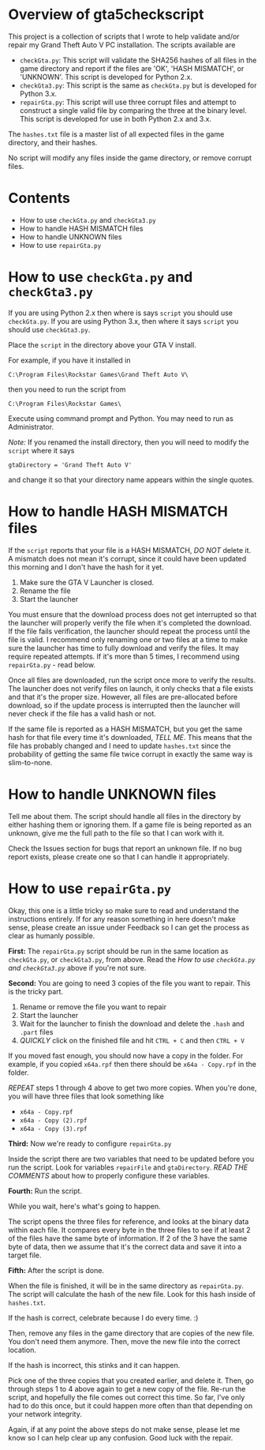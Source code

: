 # Overview of gta5checkscript

This project is a collection of scripts that I wrote to help validate and/or repair my Grand Theft Auto V PC installation. The scripts available are

* `checkGta.py`: This script will validate the SHA256 hashes of all files in the game directory and report if the files are 'OK', 'HASH MISMATCH', or 'UNKNOWN'. This script is developed for Python 2.x.
* `checkGta3.py`: This script is the same as `checkGta.py` but is developed for Python 3.x.
* `repairGta.py`: This script will use three corrupt files and attempt to construct a single valid file by comparing the three at the binary level. This script is developed for use in both Python 2.x and 3.x.

The `hashes.txt` file is a master list of all expected files in the game directory, and their hashes.

No script will modify any files inside the game directory, or remove corrupt files.

# Contents

* How to use `checkGta.py` and `checkGta3.py`
* How to handle HASH MISMATCH files
* How to handle UNKNOWN files
* How to use `repairGta.py`

# How to use `checkGta.py` and `checkGta3.py`

If you are using Python 2.x then where is says `script` you should use `checkGta.py`. If you are using Python 3.x, then where it says `script` you should use `checkGta3.py`.

Place the `script` in the directory above your GTA V install.

For example, if you have it installed in

`C:\Program Files\Rockstar Games\Grand Theft Auto V\`

then you need to run the script from

`C:\Program Files\Rockstar Games\`

Execute using command prompt and Python. You may need to run as Administrator.

*Note:* If you renamed the install directory, then you will need to modify the `script` where it says

    gtaDirectory = 'Grand Theft Auto V'

and change it so that your directory name appears within the single quotes.

# How to handle HASH MISMATCH files

If the `script` reports that your file is a HASH MISMATCH, *DO NOT* delete it. A mismatch does not mean it's corrupt, since it could have been updated this morning and I don't have the hash for it yet.

1. Make sure the GTA V Launcher is closed.
2. Rename the file
3. Start the launcher

You must ensure that the download process does not get interrupted so that the launcher will properly verify the file when it's completed the download. If the file fails verification, the launcher should repeat the process until the file is valid. I recommend only renaming one or two files at a time to make sure the launcher has time to fully download and verify the files. It may require repeated attempts. If it's more than 5 times, I recommend using `repairGta.py` - read below.

Once all files are downloaded, run the script once more to verify the results. The launcher does not verify files on launch, it only checks that a file exists and that it's the proper size. However, all files are pre-allocated before download, so if the update process is interrupted then the launcher will never check if the file has a valid hash or not.

If the same file is reported as a HASH MISMATCH, but you get the same hash for that file every time it's downloaded, *TELL ME*. This means that the file has probably changed and I need to update `hashes.txt` since the probability of getting the same file twice corrupt in exactly the same way is slim-to-none.

# How to handle UNKNOWN files

Tell me about them. The script should handle all files in the directory by either hashing them or ignoring them. If a game file is being reported as an unknown, give me the full path to the file so that I can work with it.

Check the Issues section for bugs that report an unknown file. If no bug report exists, please create one so that I can handle it appropriately.

# How to use `repairGta.py`

Okay, this one is a little tricky so make sure to read and understand the instructions entirely. If for any reason something in here doesn't make sense, please create an issue under Feedback so I can get the process as clear as humanly possible.

**First:** The `repairGta.py` script should be run in the same location as `checkGta.py`, or `checkGta3.py`, from above. Read the _How to use `checkGta.py` and `checkGta3.py`_ above if you're not sure.

**Second:** You are going to need 3 copies of the file you want to repair. This is the tricky part.

1. Rename or remove the file you want to repair
2. Start the launcher
3. Wait for the launcher to finish the download and delete the `.hash` and `.part` files
4. *QUICKLY* click on the finished file and hit `CTRL + C` and then `CTRL + V`

If you moved fast enough, you should now have a copy in the folder. For example, if you copied `x64a.rpf` then there should be `x64a - Copy.rpf` in the folder.

*REPEAT* steps 1 through 4 above to get two more copies. When you're done, you will have three files that look something like

* `x64a - Copy.rpf`
* `x64a - Copy (2).rpf`
* `x64a - Copy (3).rpf`
 
**Third:** Now we're ready to configure `repairGta.py`

Inside the script there are two variables that need to be updated before you run the script. Look for variables `repairFile` and `gtaDirectory`. *READ THE COMMENTS* about how to properly configure these variables.

**Fourth:** Run the script.

While you wait, here's what's going to happen.

The script opens the three files for reference, and looks at the binary data within each file. It compares every byte in the three files to see if at least 2 of the files have the same byte of information. If 2 of the 3 have the same byte of data, then we assume that it's the correct data and save it into a target file.

**Fifth:** After the script is done.

When the file is finished, it will be in the same directory as `repairGta.py`. The script will calculate the hash of the new file. Look for this hash inside of `hashes.txt`.

If the hash is correct, celebrate because I do every time. :)

Then, remove any files in the game directory that are copies of the new file. You don't need them anymore. Then, move the new file into the correct location.

If the hash is incorrect, this stinks and it can happen.

Pick one of the three copies that you created earlier, and delete it. Then, go through steps 1 to 4 above again to get a new copy of the file. Re-run the script, and hopefully the file comes out correct this time. So far, I've only had to do this once, but it could happen more often than that depending on your network integrity.

Again, if at any point the above steps do not make sense, please let me know so I can help clear up any confusion. Good luck with the repair.
